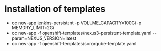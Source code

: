 # Installation of templates

- oc new-app jenkins-persistent -p VOLUME_CAPACITY=100Gi -p MEMORY_LIMIT=2Gi
- oc new-app -f openshift-templates/nexus3-persistent-template.yaml --param=NEXUS_VERSION=latest
- oc new-app -f openshift-templates/sonarqube-template.yaml
